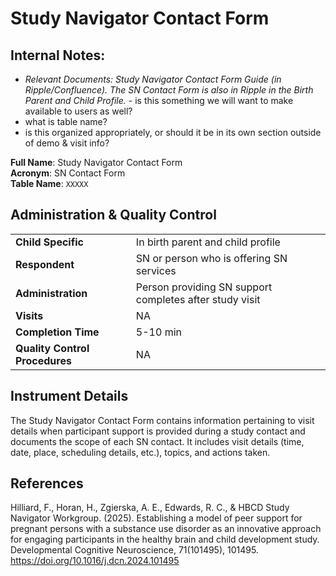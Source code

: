# Study Navigator Contact Form

## Internal Notes:
- *Relevant Documents: Study Navigator Contact Form Guide (in Ripple/Confluence). The SN Contact Form is also in Ripple in the Birth Parent and Child Profile.* - is this something we will want to make available to users as well?
- what is table name?
- is this organized appropriately, or should it be in its own section outside of demo & visit info?

**Full Name**: Study Navigator Contact Form           
**Acronym**: SN Contact Form            
**Table Name**: `XXXXX`

## Administration & Quality Control

<table class="table-no-vertical-lines" style="width: 100%; border-collapse: collapse; table-layout: fixed;">
<tbody>
<tr><td><b>Child Specific</b></td>
<td>In birth parent and child profile</td></tr>
<tr><td><b>Respondent</b></td>
<td>SN or person who is offering SN services</td></tr>
<tr><td><b>Administration</b></td>
<td style="word-wrap: break-word; white-space: normal;">Person providing SN support completes after study visit</td></tr>
<tr><td><b>Visits</b></td>
<td>NA</td></tr>
<tr><td><b>Completion Time</b></td>
<td>5-10 min</td></tr>
<tr><td><b>Quality Control Procedures</b></td>
<td style="word-wrap: break-word; white-space: normal;">NA</td></tr>      
</tbody>
</table>

## Instrument Details

The Study Navigator Contact Form contains information pertaining to visit details when participant support is provided during a study contact and documents the scope of each SN contact. It includes visit details (time, date, place, scheduling details, etc.), topics, and actions taken.

## References

<div class="references"> 
<p>Hilliard, F., Horan, H., Zgierska, A. E., Edwards, R. C., & HBCD Study Navigator Workgroup. (2025). Establishing a model of peer support for pregnant persons with a substance use disorder as an innovative approach for engaging participants in the healthy brain and child development study. Developmental Cognitive Neuroscience, 71(101495), 101495. <a href="https://doi.org/10.1016/j.dcn.2024.101495" target="_blank">https://doi.org/10.1016/j.dcn.2024.101495</a></p>  
</div>
<br>

